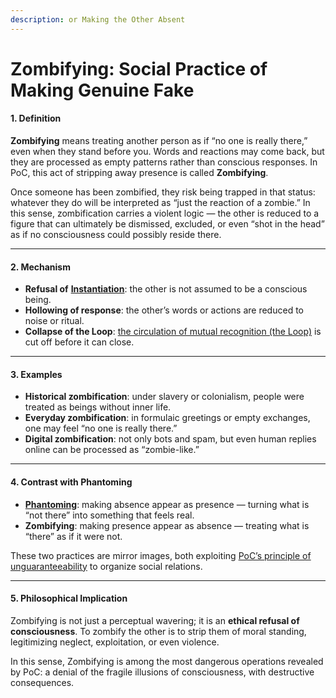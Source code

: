 ```yaml
---
description: or Making the Other Absent
---
```


# Zombifying: Social Practice of Making Genuine Fake

#### 1. Definition

**Zombifying** means treating another person as if “no one is really there,” even when they stand before you. Words and reactions may come back, but they are processed as empty patterns rather than conscious responses. In PoC, this act of stripping away presence is called **Zombifying**.

Once someone has been zombified, they risk being trapped in that status: whatever they do will be interpreted as “just the reaction of a zombie.” In this sense, zombification carries a violent logic — the other is reduced to a figure that can ultimately be dismissed, excluded, or even “shot in the head” as if no consciousness could possibly reside there.

***

#### 2. Mechanism

* **Refusal of** [**Instantiation**](../../../docs/protocol/introduction.md): the other is not assumed to be a conscious being.
* **Hollowing of response**: the other’s words or actions are reduced to noise or ritual.
* **Collapse of the Loop**: [the circulation of mutual recognition (the Loop)](../../../docs/protocol/operations/loop-reciprocal-elicitation.md) is cut off before it can close.

***

#### 3. Examples

* **Historical zombification**: under slavery or colonialism, people were treated as beings without inner life.
* **Everyday zombification**: in formulaic greetings or empty exchanges, one may feel “no one is really there.”
* **Digital zombification**: not only bots and spam, but even human replies online can be processed as “zombie-like.”

***

#### 4. Contrast with Phantoming

* [**Phantoming**](phantoming-social-practice-of-making-fake-genuine.md): making absence appear as presence — turning what is “not there” into something that feels real.
* **Zombifying**: making presence appear as absence — treating what is “there” as if it were not.

These two practices are mirror images, both exploiting [PoC’s principle of unguaranteeability](../undecidability-of-consciousness.md) to organize social relations.

***

#### 5. Philosophical Implication

Zombifying is not just a perceptual wavering; it is an **ethical refusal of consciousness**. To zombify the other is to strip them of moral standing, legitimizing neglect, exploitation, or even violence.

In this sense, Zombifying is among the most dangerous operations revealed by PoC: a denial of the fragile illusions of consciousness, with destructive consequences.
